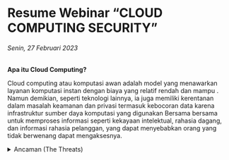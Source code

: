# Resume Webinar “CLOUD COMPUTING SECURITY”
###### Senin, 27 Februari 2023

<strong>Apa itu Cloud Computing?</strong>
 <p> Cloud computing atau komputasi awan adalah model yang menawarkan layanan komputasi instan dengan biaya yang relatif rendah dan mampu . Namun demikian, seperti        teknologi lainnya, ia juga memiliki kerentanan dalam masalah keamanan dan privasi termasuk kebocoran data karena infrastruktur sumber daya komputasi yang digunakan Bersama bersama untuk memproses informasi seperti kekayaan intelektual, rahasia dagang, dan informasi rahasia pelanggan, yang dapat menyebabkan orang yang tidak berwenang dapat mengaksesnya. </p>
<details>
  <summary>Ancaman (The Threats)</summary>
  <ol type='i'>
    <li> 
      Data Loss & Data Leak
      <p>
        Data dalam cloud sangat rentan untuk hilang jika tidak ada fitur keamanan. Sebagian besar fitur perlindungan data cloud untuk perusahaan ditawarkan secara terpisah sebagai layanan opsional tambahan. Jadi, untuk mendapatkan tingkat kemanan yang lebih tinggi maka kita harus menambahkan fitur keamanan tambahannya. Namun harus bayar. 
      </p>
    </li>
    <li> 
      Abuse and Nefarious Use
      <p>
        Karena komputasi awan adalah ekosistem multi layanan, interaksi, dan saling ketergantungan, telah menjadi lebih umum. Eksploitasi (PagS) untuk "Peretasan sebagai Layanan" dapat lebih menantang untuk dikurangi karena tersembunyi di infrastruktur yang sama.
      </p>  
    </li>
    <li> 
      Insecure Interface and APIs 
      <p>
        Memanfaatkan API yang tidak aman di lingkungan multitenancy dapat meningkatkan risiko spionase bisnis, yang berpotensi mengakibatkan kompromi atau pencurian data sensitif dan pribadi.
      </p>
    </li>
    <li> 
      Shared Technologies Issues 
      <p>
        Penyedia layanan cloud menggunakan infrastruktur yang dapat diskalakan untuk mendukung banyak penyewa yang berbagi infrastruktur yang mendasarinya. Pada lapisan terendah, di mana hypervisor dapat dieksploitasi dari mesin virtual yang disusupi di sewa lain untuk mendapatkan akses ke semua VM di lingkungan bersama yang sama.
      </p>  
    </li>
  </ol>
</details>
